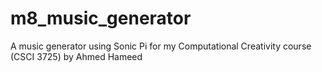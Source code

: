# m8_music_generator
A music generator using Sonic Pi for my Computational Creativity course (CSCI 3725) by Ahmed Hameed
